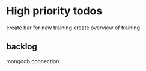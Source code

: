 

# High priority todos
create bar for new training
create overview of training

## backlog

mongodb connection
